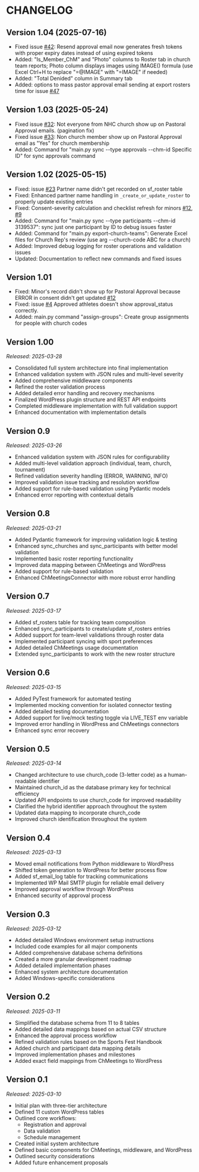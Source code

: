 # CHANGELOG

## Version 1.04 (2025-07-16)
- Fixed issue [#42](https://github.com/i12know/vaysf/issues/42): Resend approval email now generates fresh tokens with proper expiry dates instead of using expired tokens
- Added: "Is_Member_ChM" and "Photo" columns to Roster tab in church team reports; Photo column displays images using IMAGE() formula (use Excel Ctrl+H to replace "=@IMAGE" with "=IMAGE" if needed)
- Added: "Total Denided" column in Summary tab
- Added: options to mass pastor approval email sending at export rosters time for issue [#47](https://github.com/i12know/vaysf/issues/47)

## Version 1.03 (2025-05-24)
- Fixed issue [#32](https://github.com/i12know/vaysf/issues/32): Not everyone from NHC church show up on Pastoral Approval emails. (pagination fix)
- Fixed issue [#33](https://github.com/i12know/vaysf/issues/33): Non church member show up on Pastoral Approval email as "Yes" for church membership
- Added: Command for "main.py sync --type approvals --chm-id Specific ID" for sync approvals command

## Version 1.02 (2025-05-15)
- Fixed: issue [#23](https://github.com/i12know/vaysf/issues/23) Partner name didn't get recorded on sf_roster table
- Fixed: Enhanced partner name handling in `_create_or_update_roster` to properly update existing entries
- Fixed: Consent-severity calculation and checklist refresh for minors [#12](https://github.com/i12know/vaysf/issues/12), [#9](https://github.com/i12know/vaysf/issues/9)
- Added: Command for "main.py sync --type participants --chm-id 3139537": sync just one participant by ID to debug issues faster
- Added: Command for "main.py export-church-teams": Generate Excel files for Church Rep's review (use arg --church-code ABC for a church)
- Added: Improved debug logging for roster operations and validation issues
- Updated: Documentation to reflect new commands and fixed issues

## Version 1.01
- Fixed: Minor's record didn't show up for Pastoral Approval because ERROR in consent didn't get updated [#12](https://github.com/i12know/vaysf/issues/12)
- Fixed: issue [#4](https://github.com/i12know/vaysf/issues/4) Approved athletes doesn't show approval_status correctly.
- Added: main.py command "assign-groups": Create group assignments for people with church codes

## Version 1.00
*Released: 2025-03-28*

- Consolidated full system architecture into final implementation
- Enhanced validation system with JSON rules and multi-level severity
- Added comprehensive middleware components
- Refined the roster validation process
- Added detailed error handling and recovery mechanisms
- Finalized WordPress plugin structure and REST API endpoints
- Completed middleware implementation with full validation support
- Enhanced documentation with implementation details

## Version 0.9
*Released: 2025-03-26*

- Enhanced validation system with JSON rules for configurability
- Added multi-level validation approach (individual, team, church, tournament)
- Refined validation severity handling (ERROR, WARNING, INFO)
- Improved validation issue tracking and resolution workflow
- Added support for rule-based validation using Pydantic models
- Enhanced error reporting with contextual details

## Version 0.8
*Released: 2025-03-21*

- Added Pydantic framework for improving validation logic & testing
- Enhanced sync_churches and sync_participants with better model validation
- Implemented basic roster reporting functionality
- Improved data mapping between ChMeetings and WordPress
- Added support for rule-based validation
- Enhanced ChMeetingsConnector with more robust error handling

## Version 0.7
*Released: 2025-03-17*

- Added sf_rosters table for tracking team composition
- Enhanced sync_participants to create/update sf_rosters entries
- Added support for team-level validations through roster data
- Implemented participant syncing with sport preferences
- Added detailed ChMeetings usage documentation
- Extended sync_participants to work with the new roster structure

## Version 0.6
*Released: 2025-03-15*

- Added PyTest framework for automated testing
- Implemented mocking convention for isolated connector testing
- Added detailed testing documentation
- Added support for live/mock testing toggle via LIVE_TEST env variable
- Improved error handling in WordPress and ChMeetings connectors
- Enhanced sync error recovery

## Version 0.5
*Released: 2025-03-14*

- Changed architecture to use church_code (3-letter code) as a human-readable identifier
- Maintained church_id as the database primary key for technical efficiency
- Updated API endpoints to use church_code for improved readability
- Clarified the hybrid identifier approach throughout the system
- Updated data mapping to incorporate church_code
- Improved church identification throughout the system

## Version 0.4
*Released: 2025-03-13*

- Moved email notifications from Python middleware to WordPress
- Shifted token generation to WordPress for better process flow
- Added sf_email_log table for tracking communications
- Implemented WP Mail SMTP plugin for reliable email delivery
- Improved approval workflow through WordPress
- Enhanced security of approval process

## Version 0.3
*Released: 2025-03-12*

- Added detailed Windows environment setup instructions
- Included code examples for all major components
- Added comprehensive database schema definitions
- Created a more granular development roadmap
- Added detailed implementation phases
- Enhanced system architecture documentation
- Added Windows-specific considerations

## Version 0.2
*Released: 2025-03-11*

- Simplified the database schema from 11 to 8 tables
- Added detailed data mappings based on actual CSV structure
- Enhanced the approval process workflow
- Refined validation rules based on the Sports Fest Handbook
- Added church and participant data mapping details
- Improved implementation phases and milestones
- Added exact field mappings from ChMeetings to WordPress

## Version 0.1
*Released: 2025-03-10*

- Initial plan with three-tier architecture
- Defined 11 custom WordPress tables
- Outlined core workflows:
  - Registration and approval
  - Data validation
  - Schedule management
- Created initial system architecture
- Defined basic components for ChMeetings, middleware, and WordPress
- Outlined security considerations
- Added future enhancement proposals
